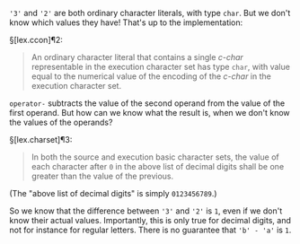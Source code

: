`'3'` and `'2'` are both ordinary character literals, with type `char`. But we don't know which values they have! That's up to the implementation:

§[lex.ccon]¶2:
> An ordinary character literal that contains a single *c-char* representable in the execution character set has type `char`, with value equal to the numerical value of the encoding of the *c-char* in the execution character set.

`operator-` subtracts the value of the second operand from the value of the first operand. But how can we know what the result is, when we don't know the values of the operands?

§[lex.charset]¶3:
> In both the source and execution basic character sets, the value of each character after `0` in the above list of decimal digits shall be one greater than the value of the previous.

(The "above list of decimal digits" is simply `0123456789`.)

So we know that the difference between `'3'` and `'2'` is `1`, even if we don't know their actual values. Importantly, this is only true for decimal digits, and not for instance for regular letters. There is no guarantee that `'b' - 'a'` is `1`.